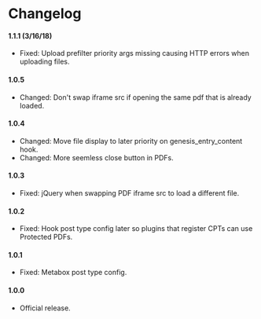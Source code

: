 # Changelog

#### 1.1.1 (3/16/18)
* Fixed: Upload prefilter priority args missing causing HTTP errors when uploading files.

#### 1.0.5
* Changed: Don't swap iframe src if opening the same pdf that is already loaded.

#### 1.0.4
* Changed: Move file display to later priority on genesis_entry_content hook.
* Changed: More seemless close button in PDFs.

#### 1.0.3
* Fixed: jQuery when swapping PDF iframe src to load a different file.

#### 1.0.2
* Fixed: Hook post type config later so plugins that register CPTs can use Protected PDFs.

#### 1.0.1
* Fixed: Metabox post type config.

#### 1.0.0
* Official release.
